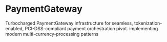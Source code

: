 # PaymentGateway
Turbocharged PaymentGateway infrastructure for seamless, tokenization-enabled, PCI-DSS-compliant payment orchestration pivot. implementing modern multi-currency-processing patterns
